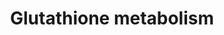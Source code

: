 ---
annotations:
- type: Pathway Ontology
  value: glutathione metabolic pathway
authors:
- Mkutmon
- Egonw
- DeSl
- MaintBot
description: ''
last-edited: 2019-09-17
organisms:
- Bos taurus
redirect_from:
- /index.php/Pathway:WP3207
- /instance/WP3207
schema-jsonld:
- '@context': https://schema.org/
  '@id': https://wikipathways.github.io/pathways/WP3207.html
  '@type': Dataset
  creator:
    '@type': Organization
    name: WikiPathways
  description: ''
  keywords:
  - 2.3.1.80
  - R-S-Alanine
  - Glutathione (reduced)
  - R-S-Mercapturonate
  - L-Amino acid
  - Cysteinyl-glycine
  - GSS
  - GPX3
  - R-S-Alanylglycine
  - Glutamylcysteinyl-glycylspermidine
  - 1.5.4.1
  - 1.8.4.4
  - 1.8.1.13
  - GGT1
  - 3.4.11.4
  - GSTA1
  - 1.8.5.1
  - G6PD
  - GSTM2
  - g-L-Glutamyl-L-cysteine
  - L-Glutamate
  - (5-L-Glutamyl)-L-amino acid
  - 1.8.4.3
  - R-S-Glutathione
  - Glycine
  - 1.8.3.3
  - 2.3.2.4
  - 1.1.1.43
  - 2.8.1.3
  - NADPH
  - GSTA2
  - GSTM1
  - GPX2
  - GCLC
  - L-Cysteine
  - 1.8.4.7
  - ANPEP
  - OPLAH
  - GGT5
  - GPX1
  - Bis-g-glutamylcystine
  - GPX4
  - 1.11.1.12
  - 6.3.1.8
  - NADP+
  - IDH1
  - GSTT1
  - 1.8.4.1
  - 3.5.1.78
  - GSR
  - GCLM
  - 5-Oxoproline
  - 1.8.4.2
  - Acetyl-CoA
  - Oxidized glutathione
  license: CC0
  name: Glutathione metabolism
seo: CreativeWork
title: Glutathione metabolism
wpid: WP3207
---